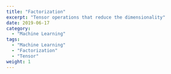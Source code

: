 ```yaml
---
title: "Factorization"
excerpt: "Tensor operations that reduce the dimensionality"
date: 2019-06-17
category:
  - "Machine Learning"
tags:
  - "Machine Learning"
  - "Factorization"
  - "Tensor"
weight: 1
---
```


